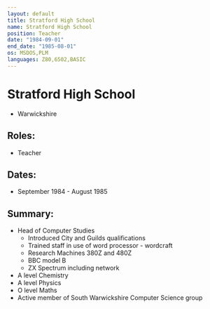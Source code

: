 ```yaml
---
layout: default
title: Stratford High School
name: Stratford High School
position: Teacher
date: "1984-09-01"
end_date: "1985-08-01"
os: MSDOS,PLM
languages: Z80,6502,BASIC
---
```

# Stratford High School
- Warwickshire

## Roles:
- Teacher

## Dates: 		
- September 1984 - August 1985

## Summary:
- 	Head of Computer Studies 
	-	Introduced City and Guilds qualifications
	-	Trained staff in use of word processor - wordcraft
	-	Research Machines 380Z and 480Z
	-	BBC model B
	-	ZX Spectrum including network
- 	A level Chemistry 
- 	A level Physics 
- 	O level Maths 
-	Active member of South Warwickshire Computer Science group
